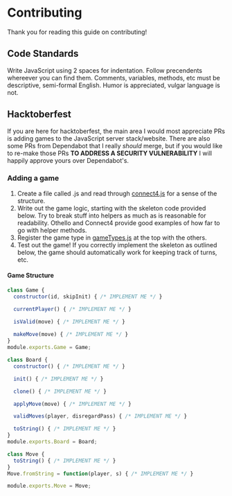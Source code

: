 # Contributing

Thank you for reading this guide on contributing!

## Code Standards

Write JavaScript using 2 spaces for indentation. Follow precendents whereever you can find them. Comments, variables, methods, etc must be descriptive, semi-formal English. Humor is appreciated, vulgar language is not.

## Hacktoberfest

If you are here for hacktoberfest, the main area I would most appreciate PRs is adding games to the JavaScript server stack/website. There are also some PRs from Dependabot that I really *should* merge, but if you would like to re-make those PRs **TO ADDRESS A SECURITY VULNERABILITY** I will happily approve yours over Dependabot's.

### Adding a game

1. Create a file called <gamename>.js and read through [connect4.js](https://github.com/MatthewMerrill/board-em/blob/master/connect4.js) for a sense of the structure.
1. Write out the game logic, starting with the skeleton code provided below. Try to break stuff into helpers as much as is reasonable for readability. Othello and Connect4 provide good examples of how far to go with helper methods.
1. Register the game type in [gameTypes.js](https://github.com/MatthewMerrill/board-em/blob/master/gameTypes.js) at the top with the others.
1. Test out the game! If you correctly implement the skeleton as outlined below, the game should automatically work for keeping track of turns, etc.

#### Game Structure

```javascript
class Game {
  constructor(id, skipInit) { /* IMPLEMENT ME */ }

  currentPlayer() { /* IMPLEMENT ME */ }

  isValid(move) { /* IMPLEMENT ME */ }
  
  makeMove(move) { /* IMPLEMENT ME */ }
}
module.exports.Game = Game;

class Board {
  constructor() { /* IMPLEMENT ME */ }

  init() { /* IMPLEMENT ME */ }

  clone() { /* IMPLEMENT ME */ }

  applyMove(move) { /* IMPLEMENT ME */ } 

  validMoves(player, disregardPass) { /* IMPLEMENT ME */ }

  toString() { /* IMPLEMENT ME */ }
}
module.exports.Board = Board;

class Move {
  toString() { /* IMPLEMENT ME */ }
}
Move.fromString = function(player, s) { /* IMPLEMENT ME */ }

module.exports.Move = Move;
```
